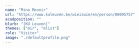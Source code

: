 ```yaml
---
name: "Mina Mounir"
url: "https://www.kuleuven.be/wieiswie/en/person/00095757"
acadposition: ""
blurb: "[KU Leuven]"
themes: ["mir", "mlist"]
role: "Visitor"
image: "./defaultprofile.png"
---
```

